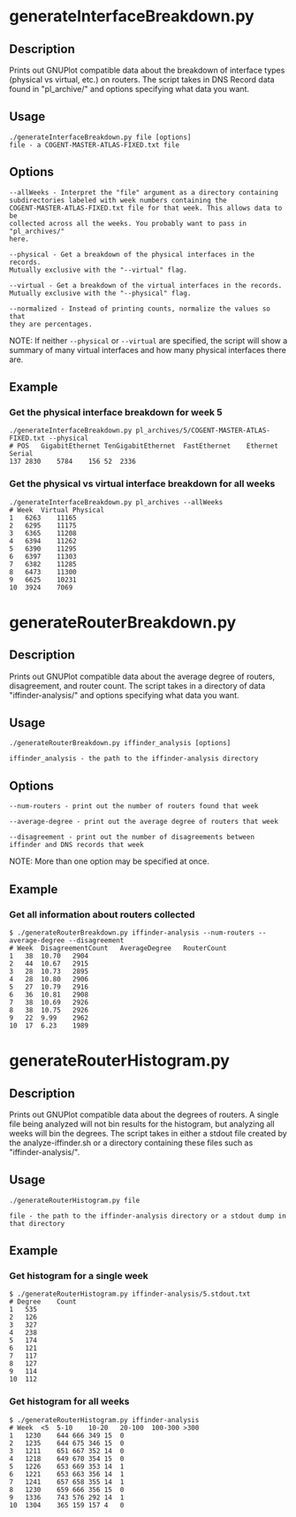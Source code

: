 generateInterfaceBreakdown.py
=============================

Description
------------
Prints out GNUPlot compatible data about the breakdown of interface types
(physical vs virtual, etc.) on routers. The script takes in DNS Record data
found in "pl_archive/" and options specifying what data you want.

Usage
------

    ./generateInterfaceBreakdown.py file [options]
    file - a COGENT-MASTER-ATLAS-FIXED.txt file

Options
--------

    --allWeeks - Interpret the "file" argument as a directory containing
    subdirectories labeled with week numbers containing the
    COGENT-MASTER-ATLAS-FIXED.txt file for that week. This allows data to be
    collected across all the weeks. You probably want to pass in "pl_archives/"
    here.

    --physical - Get a breakdown of the physical interfaces in the records.
    Mutually exclusive with the "--virtual" flag.

    --virtual - Get a breakdown of the virtual interfaces in the records.
    Mutually exclusive with the "--physical" flag.

    --normalized - Instead of printing counts, normalize the values so that
    they are percentages.

NOTE: If neither `--physical` or `--virtual` are specified, the script will
show a summary of many virtual interfaces and how many physical interfaces
there are.

Example
--------

### Get the physical interface breakdown for week 5
    ./generateInterfaceBreakdown.py pl_archives/5/COGENT-MASTER-ATLAS-FIXED.txt --physical
    # POS	GigabitEthernet	TenGigabitEthernet	FastEthernet	Ethernet	Serial	
    137	2830	5784	156	52	2336	

### Get the physical vs virtual interface breakdown for all weeks

    ./generateInterfaceBreakdown.py pl_archives --allWeeks
    # Week	Virtual	Physical	
    1	6263	11165	
    2	6295	11175	
    3	6365	11208	
    4	6394	11262	
    5	6390	11295	
    6	6397	11303	
    7	6382	11285	
    8	6473	11300	
    9	6625	10231	
    10	3924	7069	

generateRouterBreakdown.py
=============================

Description
------------
Prints out GNUPlot compatible data about the average degree of routers,
disagreement, and router count. The script takes in a directory of data
"iffinder-analysis/" and options specifying what data you want.

Usage
------

    ./generateRouterBreakdown.py iffinder_analysis [options]

    iffinder_analysis - the path to the iffinder-analysis directory

Options
--------

    --num-routers - print out the number of routers found that week

    --average-degree - print out the average degree of routers that week

    --disagreement - print out the number of disagreements between iffinder and DNS records that week

NOTE: More than one option may be specified at once.

Example
--------

### Get all information about routers collected

    $ ./generateRouterBreakdown.py iffinder-analysis --num-routers --average-degree --disagreement
    # Week	DisagreementCount	AverageDegree	RouterCount	
    1	38	10.70	2904	
    2	44	10.67	2915	
    3	28	10.73	2895	
    4	28	10.80	2906	
    5	27	10.79	2916	
    6	36	10.81	2908	
    7	38	10.69	2926	
    8	38	10.75	2926	
    9	22	9.99	2962	
    10	17	6.23	1989	

generateRouterHistogram.py
=============================

Description
------------
Prints out GNUPlot compatible data about the degrees of routers. A single file
being analyzed will not bin results for the histogram, but analyzing all weeks
will bin the degrees.  The script takes in either a stdout file created by the
analyze-iffinder.sh or a directory containing these files such as
"iffinder-analysis/".

Usage
------

    ./generateRouterHistogram.py file

    file - the path to the iffinder-analysis directory or a stdout dump in that directory

Example
--------

### Get histogram for a single week

    $ ./generateRouterHistogram.py iffinder-analysis/5.stdout.txt
    # Degree	Count	
    1	535	
    2	126	
    3  	327	
    4	238	
    5	174	
    6	121	
    7	117	
    8	127	
    9	114	
    10	112	

### Get histogram for all weeks

    $ ./generateRouterHistogram.py iffinder-analysis
    # Week	<5	5-10	10-20	20-100	100-300	>300	
    1	1230	644	666	349	15	0	
    2	1235	644	675	346	15	0	
    3	1211	651	667	352	14	0	
    4	1218	649	670	354	15	0	
    5	1226	653	669	353	14	1	
    6	1221	653	663	356	14	1	
    7	1241	657	658	355	14	1	
    8	1230	659	666	356	15	0	
    9	1336	743	576	292	14	1	
    10	1304	365	159	157	4	0	
